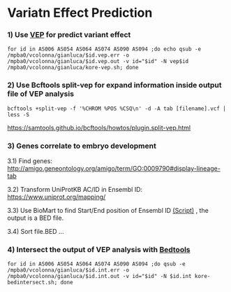 # Variatn Effect Prediction

### 1) Use [VEP](kore-vep.sh) for predict variant effect 
```
for id in AS006 AS054 AS064 AS074 AS090 AS094 ;do echo qsub -e /mpba0/vcolonna/gianluca/$id.vep.err -o /mpba0/vcolonna/gianluca/$id.vep.out -v id="$id" -N vep$id /mpba0/vcolonna/gianluca/kore-vep.sh; done
```
### 2) Use Bcftools split-vep for expand information inside output file of VEP analysis
```
bcftools +split-vep -f '%CHROM %POS %CSQ\n' -d -A tab [filename].vcf | less -S
```
https://samtools.github.io/bcftools/howtos/plugin.split-vep.html

### 3) Genes correlate to embryo development 

3.1) Find genes: http://amigo.geneontology.org/amigo/term/GO:0009790#display-lineage-tab  

3.2) Transform UniProtKB AC/ID in Ensembl ID: https://www.uniprot.org/mapping/

3.3) Use BioMart to find Start/End position of Ensembl ID [(Script)](biomartScript/biomaRt.R) , the output is a BED file.

3.4) Sort file.BED ...

### 4) Intersect the output of VEP analysis with [Bedtools](kore-bedintersect.sh)

```
for id in AS006 AS054 AS064 AS074 AS090 AS094 ;do qsub -e /mpba0/vcolonna/gianluca/$id.int.err -o /mpba0/vcolonna/gianluca/$id.int.out -v id="$id" -N $id.int kore-bedintersect.sh; done
```
